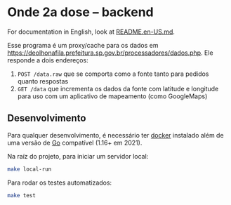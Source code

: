 # Onde 2a dose – backend

For documentation in English, look at [README.en-US.md](./README.en-US.md).

Esse programa é um proxy/cache para os dados em https://deolhonafila.prefeitura.sp.gov.br/processadores/dados.php.
Ele responde a dois endereços:
1. `POST /data.raw` que se comporta como a fonte tanto para pedidos quanto respostas
2. `GET /data` que incrementa os dados da fonte com latitude e longitude para uso com um aplicativo de mapeamento (como GoogleMaps)

## Desenvolvimento

Para qualquer desenvolvimento, é necessário ter [docker](https://www.docker.com) instalado além de uma versão de [Go](https://golang.org/) compatível (1.16+ em 2021).

Na raíz do projeto, para iniciar um servidor local:

```bash
make local-run
```

Para rodar os testes automatizados:

```bash
make test
```
